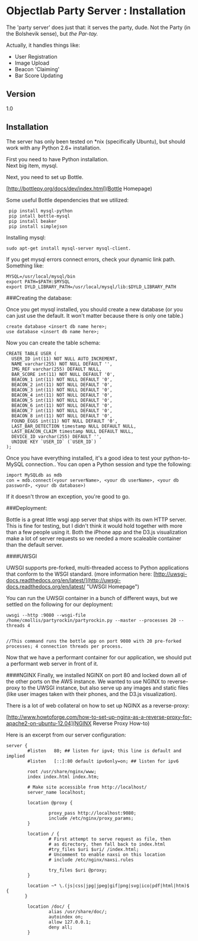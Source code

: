 Objectlab Party Server : Installation
============
The 'party server' does just that: it serves the party, dude.  Not the Party (in the Bolshevik sense), but *the Par-tay.*

Actually, it handles things like:
  
* User Registration
* Image Upload
* Beacon 'Claiming'
* Bar Score Updating

Version
--
1.0

Installation
------------
The server has only been tested on *nix (specifically Ubuntu), but should work with any Python 2.6+ installation.
  
First you need to have Python installation.  
Next big item, mysql.
  
Next, you need to set up Bottle.

[http://bottlepy.org/docs/dev/index.html](Bottle Homepage)

Some useful Bottle dependencies that we utilized:

```
 pip install mysql-python
 pip intall bottle-mysql
 pip install beaker
 pip install simplejson
```

Installing mysql:

```
sudo apt-get install mysql-server mysql-client.
```

If you get mysql errors connect errors, check your dynamic link path. Something like:

```
MYSQL=/usr/local/mysql/bin
export PATH=$PATH:$MYSQL
export DYLD_LIBRARY_PATH=/usr/local/mysql/lib:$DYLD_LIBRARY_PATH
```

###Creating the database:


Once you get mysql installed, you should create a new database (or you can just use the default.  It won't matter because there is only one table.)

```
create database <insert db name here>;
use database <insert db name here>;
```

Now you can create the table schema:

```
CREATE TABLE USER (
  USER_ID int(11) NOT NULL AUTO_INCREMENT,
  NAME varchar(255) NOT NULL DEFAULT '',
  IMG_REF varchar(255) DEFAULT NULL,
  BAR_SCORE int(11) NOT NULL DEFAULT '0',
  BEACON_1 int(11) NOT NULL DEFAULT '0',
  BEACON_2 int(11) NOT NULL DEFAULT '0',
  BEACON_3 int(11) NOT NULL DEFAULT '0',
  BEACON_4 int(11) NOT NULL DEFAULT '0',
  BEACON_5 int(11) NOT NULL DEFAULT '0',
  BEACON_6 int(11) NOT NULL DEFAULT '0',
  BEACON_7 int(11) NOT NULL DEFAULT '0',
  BEACON_8 int(11) NOT NULL DEFAULT '0',
  FOUND_EGGS int(11) NOT NULL DEFAULT '0',
  LAST_BAR_DETECTION timestamp NULL DEFAULT NULL,
  LAST_BEACON_CLAIM timestamp NULL DEFAULT NULL,
  DEVICE_ID varchar(255) DEFAULT '',
  UNIQUE KEY `USER_ID` (`USER_ID`)
);
```

Once you have everything installed, it's a good idea to test your python-to-MySQL connection..  You can open a Python session and type the following:

```
import MySQLdb as mdb
con = mdb.connect(<your serverName>, <your db userName>, <your db password>, <your db database>)
```
If it doesn't throw an exception, you're good to go.

###Deployment:
  
  
Bottle is a great little wsgi app server that ships with 
its own HTTP server.  This is fine for testing, but I didn't think it would hold together with more than a few people using it.  Both the iPhone app and the D3.js visualization make a lot of server requests so we needed a more scaleable container than the default server.
  
####UWSGI

UWSGI supports pre-forked, multi-threaded access to Python applications that conform to the WSGI standard.  (more information here: [http://uwsgi-docs.readthedocs.org/en/latest/](http://uwsgi-docs.readthedocs.org/en/latest/ "UWSGI Homepage")

You can run the UWSGI container in a bunch of different ways, but we settled on the following for our deployment:

```
uwsgi --http :9080 --wsgi-file /home/cmollis/partyrockin/partyrockin.py --master --processes 20 --threads 4


//This command runs the bottle app on port 9080 with 20 pre-forked processes; 4 connection threads per process.
```

Now that we have a performant container for our application, we should put a performant web server in front of it.

####NGINX
Finally, we installed NGINX on port 80 and locked down all of the other ports on the AWS instance.   We wanted to use NGINX to reverse-proxy to the UWSGI instance, but also serve up any images and static files (like user images taken with their phones, and the D3.js visualization).

There is a lot of web collateral on how to set up NGINX as a reverse-proxy:

 [http://www.howtoforge.com/how-to-set-up-nginx-as-a-reverse-proxy-for-apache2-on-ubuntu-12.04](NGINX Reverse Proxy How-to)
 
Here is an excerpt from our server configuration:

```
server {
        #listen   80; ## listen for ipv4; this line is default and implied
        #listen   [::]:80 default ipv6only=on; ## listen for ipv6

        root /usr/share/nginx/www;
        index index.html index.htm;

        # Make site accessible from http://localhost/
        server_name localhost;

        location @proxy {

                proxy_pass http://localhost:9080;
                include /etc/nginx/proxy_params;
        }

        location / {
                # First attempt to serve request as file, then
                # as directory, then fall back to index.html
                #try_files $uri $uri/ /index.html;
                # Uncomment to enable naxsi on this location
                # include /etc/nginx/naxsi.rules

                try_files $uri @proxy;
        }

        location ~* \.(js|css|jpg|jpeg|gif|png|svg|ico|pdf|html|htm)$ {
       }

        location /doc/ {
                alias /usr/share/doc/;
                autoindex on;
                allow 127.0.0.1;
                deny all;
        }
```



